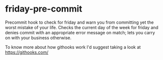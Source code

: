 # friday-pre-commit
Precommit hook to check for friday and warn you from committing yet the worst mistake of your life.
Checks the current day of the week for friday and denies commit with an appropriate error message on match; lets you carry on with your business otherwise.

To know more about how githooks work I'd suggest taking a look at https://githooks.com/
